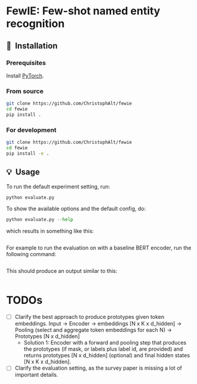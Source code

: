 # FewIE: Few-shot named entity recognition

## 🚀&nbsp; Installation

### Prerequisites

Install [PyTorch](https://pytorch.org/get-started).

### From source
```bash
git clone https://github.com/ChristophAlt/fewie
cd fewie
pip install .
```

### For development
```bash
git clone https://github.com/ChristophAlt/fewie
cd fewie
pip install -e .
```

## 💡&nbsp; Usage

To run the default experiment setting, run:
```python
python evaluate.py
```

To show the available options and the default config, do:
```python
python evaluate.py --help
```

which results in something like this:
```

```

For example to run the evaluation on  with a baseline BERT encoder, run the following command:
```python

```

This should produce an output similar to this:
```

```

# TODOs
- [ ] Clarify the best approach to produce prototypes given token embeddings. Input -> Encoder -> embeddings [N x K x d_hidden] -> Pooling (select and aggregate token embeddings for each N) -> Prototypes [N x d_hidden]
    - Solution 1: Encoder with a forward and pooling step that produces the prototypes (if mask, or labels plus label id, are provided) and returns prototypes [N x d_hidden] (optional) and final hidden states [N x K x d_hidden].
- [ ] Clarify the evaluation setting, as the survey paper is missing a lot of important details.
